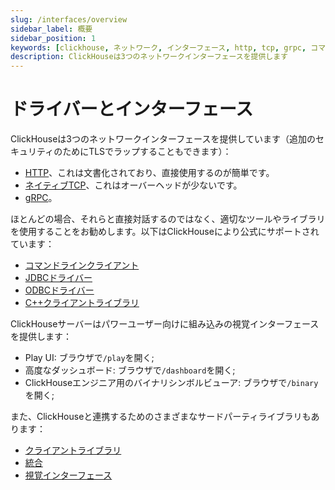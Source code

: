 ```yaml
---
slug: /interfaces/overview
sidebar_label: 概要
sidebar_position: 1
keywords: [clickhouse, ネットワーク, インターフェース, http, tcp, grpc, コマンドライン, クライアント, jdbc, odbc, ドライバー]
description: ClickHouseは3つのネットワークインターフェースを提供します
---
```


# ドライバーとインターフェース

ClickHouseは3つのネットワークインターフェースを提供しています（追加のセキュリティのためにTLSでラップすることもできます）：

- [HTTP](http.md)、これは文書化されており、直接使用するのが簡単です。
- [ネイティブTCP](../interfaces/tcp.md)、これはオーバーヘッドが少ないです。
- [gRPC](grpc.md)。

ほとんどの場合、それらと直接対話するのではなく、適切なツールやライブラリを使用することをお勧めします。以下はClickHouseにより公式にサポートされています：

- [コマンドラインクライアント](../interfaces/cli.md)
- [JDBCドライバー](../interfaces/jdbc.md)
- [ODBCドライバー](../interfaces/odbc.md)
- [C++クライアントライブラリ](../interfaces/cpp.md)

ClickHouseサーバーはパワーユーザー向けに組み込みの視覚インターフェースを提供します：

- Play UI: ブラウザで`/play`を開く;
- 高度なダッシュボード: ブラウザで`/dashboard`を開く;
- ClickHouseエンジニア用のバイナリシンボルビューア: ブラウザで`/binary`を開く;

また、ClickHouseと連携するためのさまざまなサードパーティライブラリもあります：

- [クライアントライブラリ](../interfaces/third-party/client-libraries.md)
- [統合](../interfaces/third-party/integrations.md)
- [視覚インターフェース](../interfaces/third-party/gui.md)
